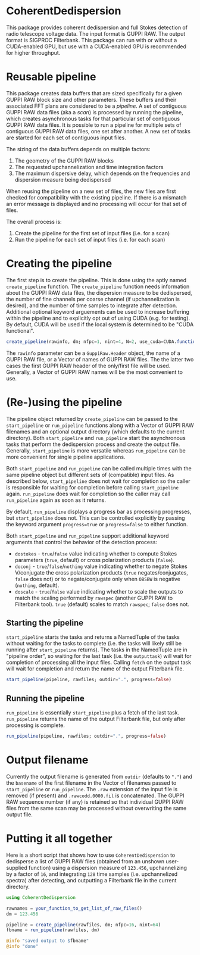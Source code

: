 # CoherentDedispersion

This package provides coherent dedispersion and full Stokes detection of radio
telescope voltage data.  The input format is GUPPI RAW.  The output format is
SIGPROC Filterbank.  This package can run with or without a CUDA-enabled GPU,
but use with a CUDA-enabled GPU is recommended for higher throughput.

# Reusable pipeline

This package creates data buffers that are sized specifically for a given GUPPI
RAW block size and other parameters.  These buffers and their associated FFT
plans are considered to be a *pipeline*.  A set of contiguous GUPPI RAW data
files (aka a *scan*) is processed by running the pipeline, which creates
asynchronous tasks for that particular set of contiguous GUPPI RAW data files.
It is possible to run a pipeline for multiple sets of contiguous GUPPI RAW data
files, one set after another.  A new set of tasks are started for each set of
contiguous input files.

The sizing of the data buffers depends on multiple factors:

1. The geometry of the GUPPI RAW blocks
2. The requested upchannelization and time integration factors
3. The maximum dispersive delay, which depends on the frequencies and dispersion
   measure being dedispersed

When reusing the pipeline on a new set of files, the new files are first checked
for compatibility with the existing pipeline.  If there is a mismatch an error
message is displayed and no processing will occur for that set of files.

The overall process is:

1. Create the pipeline for the first set of input files (i.e. for a scan)
2. Run the pipeline for each set of input files (i.e. for each scan)

# Creating the pipeline

The first step is to create the pipeline.  This is done using the aptly named
`create_pipeline` function.  The `create_pipeline` function needs information
about the GUPPI RAW data files, the dispersion measure to be dedispersed, the
number of fine channels per coarse channel (if upchannelization is desired), and
the number of time samples to integrate after detection.  Additional optional
keyword arguements can be used to increase buffering within the pipeline and to
explicitly opt out of using CUDA (e.g. for testing).  By default, CUDA will be
used if the local system is determined to be "CUDA functional".

```julia
create_pipeline(rawinfo, dm; nfpc=1, nint=4, N=2, use_cuda=CUDA.functional())
```

The `rawinfo` parameter can be a `GuppiRaw.Header` object, the name of a GUPPI
RAW file, or a Vector of names of GUPPI RAW files.  The the latter two cases the
first GUPPI RAW header of the only/first file will be used.  Generally, a Vector
of GUPPI RAW names will be the most convenient to use.

# (Re-)using the pipeline

The pipeline object returned by `create_pipeline` can be passed to the
`start_pipeline` or `run_pipeline` functions along with a Vector of GUPPI RAW
filenames and an optional output directory (which defaults to the current
directory).  Both `start_pipeline` and `run_pipeline` start the asynchronous
tasks that perform the dedispersion process and create the output file.
Generally, `start_pipeline` is more versatile whereas `run_pipeline` can be more
convenient for single pipeline applications.

Both `start_pipeline` and `run_pipeline` can be called multiple times with the
same pipeline object but different sets of (compatible) input files.  As
described below, `start_pipeline` does not wait for completion so the caller is
responsible for waiting for completion before calling `start_pipeline` again.
`run_pipeline` does wait for completion so the caller may call `run_pipeline`
again as soon as it returns.

By default, `run_pipeline` displays a progress bar as processing progresses, but
`start_pipeline` does not.  This can be controlled explicitly by passing the
keyword argument `progress=true` or `progress=false` to either function.

Both `start_pipeline` and `run_pipeline` support additional keyword arguments
that control the behavior of the detection process:

* `dostokes` - `true`/`false` value indicating whether to compute Stokes
               parameters (`true`, default) or cross polarization products
               (`false`).
* `doconj` - `true`/`false`/`nothing` value indicating whether to negate Stokes
             V/conjugate the cross polarization products (`true`
             negates/conjugates, `false` does not) or to negate/conjugate only
             when `OBSBW` is negative (`nothing`, default).
* `doscale`  - `true`/`false` value indicating whether to scale the outputs to
               match the scaling performed by `rawspec` (another GUPPI RAW to
               Filterbank tool).  `true` (default) scales to match `rawspec`;
               `false` does not.

## Starting the pipeline

`start_pipeline` starts the tasks and returns a NamedTuple of the tasks without
waiting for the tasks to complete (i.e. the tasks will likely still be running
after `start_pipeline` returns).  The tasks in the NamedTuple are in "pipeline
order", so waiting for the last task (i.e. the `outputtask`) will wait for
completion of processing all the input files.  Calling `fetch` on the output
task will wait for completion and return the name of the output Filterbank file.

```julia
start_pipeline(pipeline, rawfiles; outdir=".", progress=false)
```

## Running the pipeline

`run_pipeline` is essentially `start_pipeline` plus a fetch of the last task.
`run_pipeline` returns the name of the output Filterbank file, but only after
processing is complete.

```julia
run_pipeline(pipeline, rawfiles; outdir=".", progress=false)
```

# Output filename

Currently the output filename is generated from `outdir` (defaults to `"."`) and
the `basename` of the first filename in the Vector of filenames passed to
`start_pipeline` or `run_pipeline`.  The `.raw` extension of the input file is
removed (if present) and `.rawcodd.0000.fil` is concatenated.  The GUPPI RAW
sequence number (if any) is retained so that individual GUPPI RAW files from the
same scan may be processed without overwriting the same output file.

# Putting it all together

Here is a short script that shows how to use `CoherentDedispersion` to
dedisperse a list of GUPPI RAW files (obtained from an unshown user-supplied
function) using a dispersion measure of `123.456`, upchannelizing by a factor of
`16`, and integrating `128` time samples (i.e. upchannelized spectra) after
detecting, and outputting a Filterbank file in the current directory.

```julia
using CoherentDedispersion

rawnames = your_function_to_get_list_of_raw_files()
dm = 123.456

pipeline = create_pipeline(rawfiles, dm; nfpc=16, nint=64)
fbname = run_pipeline(rawfiles, dm)

@info "saved output to $fbname"
@info "done"
```
